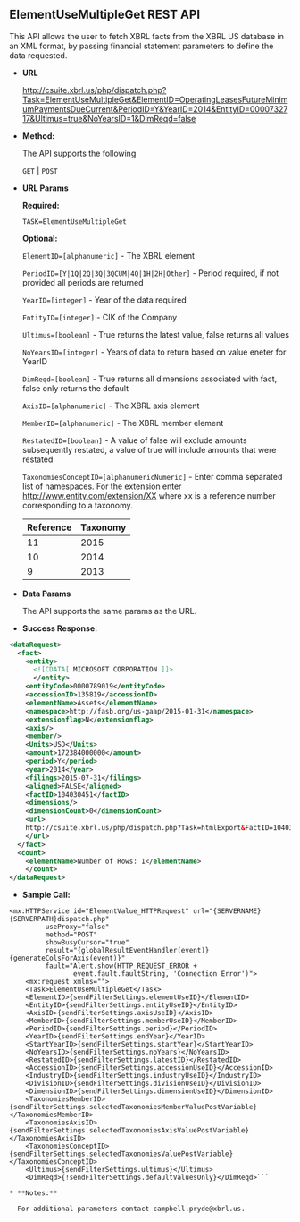 
ElementUseMultipleGet REST API
----
This API allows the user to fetch XBRL facts from the XBRL US database in an XML format, by passing financial statement parameters to define the data requested.

* **URL**

  <http://csuite.xbrl.us/php/dispatch.php?Task=ElementUseMultipleGet&ElementID=OperatingLeasesFutureMinimumPaymentsDueCurrent&PeriodID=Y&YearID=2014&EntityID=0000732717&Ultimus=true&NoYearsID=1&DimReqd=false>

* **Method:**

  The API supports the following

  `GET` | `POST`

*  **URL Params**

   **Required:**

   `TASK=ElementUseMultipleGet`

   **Optional:**

   `ElementID=[alphanumeric]` - The XBRL element

   `PeriodID=[Y|1Q|2Q|3Q|3QCUM|4Q|1H|2H|Other]` - Period required, if not provided all periods are returned

   `YearID=[integer]`     - Year of the data required

   `EntityID=[integer]`   - CIK of the Company

   `Ultimus=[boolean]`    - True returns the latest value, false returns all values

   `NoYearsID=[integer]`  - Years of data to return based on value eneter for YearID

   `DimReqd=[boolean]`    - True returns all dimensions associated with fact, false only returns the default

   `AxisID=[alphanumeric]` - The XBRL axis element

   `MemberID=[alphanumeric]` - The XBRL member element

   `RestatedID=[boolean]` - A value of false will exclude amounts subsequently restated, a value of true will include amounts that were restated

   `TaxonomiesConceptID=[alphanumericNumeric]` - Enter comma separated list of namespaces. For the extension enter http://www.entity.com/extension/XX where xx is a reference number corresponding to a taxonomy.

   | Reference     | Taxonomy     |
   | :------------- | :------------- |
   | 11       | 2015      |
   | 10       | 2014      |
   | 9       | 2013      |




* **Data Params**

    The API supports the same params as the URL.

* **Success Response:**

```XML
<dataRequest>
  <fact>
    <entity>
      <![CDATA[ MICROSOFT CORPORATION ]]>
      </entity>
    <entityCode>0000789019</entityCode>
    <accessionID>135819</accessionID>
    <elementName>Assets</elementName>
    <namespace>http://fasb.org/us-gaap/2015-01-31</namespace>
    <extensionflag>N</extensionflag>
    <axis/>
    <member/>
    <Units>USD</Units>
    <amount>172384000000</amount>
    <period>Y</period>
    <year>2014</year>
    <filings>2015-07-31</filings>
    <aligned>FALSE</aligned>
    <factID>104030451</factID>
    <dimensions/>
    <dimensionCount>0</dimensionCount>
    <url>
    http://csuite.xbrl.us/php/dispatch.php?Task=htmlExport&FactID=104030451
    </url>
  </fact>
  <count>
    <elementName>Number of Rows: 1</elementName>
    </count>
</dataRequest>
```


* **Sample Call:**

```Flex
<mx:HTTPService id="ElementValue_HTTPRequest" url="{SERVERNAME}{SERVERPATH}dispatch.php"
		 useProxy="false"
		 method="POST"  
		 showBusyCursor="true"
		 result="{globalResultEventHandler(event)}{generateColsForAxis(event)}"
		 fault="Alert.show(HTTP_REQUEST_ERROR +
		 		event.fault.faultString, 'Connection Error')">
    <mx:request xmlns="">
    <Task>ElementUseMultipleGet</Task>
    <ElementID>{sendFilterSettings.elementUseID}</ElementID>
    <EntityID>{sendFilterSettings.entityUseID}</EntityID>
    <AxisID>{sendFilterSettings.axisUseID}</AxisID>
    <MemberID>{sendFilterSettings.memberUseID}</MemberID>
    <PeriodID>{sendFilterSettings.period}</PeriodID>
    <YearID>{sendFilterSettings.endYear}</YearID>
    <StartYearID>{sendFilterSettings.startYear}</StartYearID>
    <NoYearsID>{sendFilterSettings.noYears}</NoYearsID>
    <RestatedID>{sendFilterSettings.latestID}</RestatedID>
    <AccessionID>{sendFilterSettings.accessionUseID}</AccessionID>
    <IndustryID>{sendFilterSettings.industryUseID}</IndustryID>
    <DivisionID>{sendFilterSettings.divisionUseID}</DivisionID>
    <DimensionID>{sendFilterSettings.dimensionUseID}</DimensionID>
    <TaxonomiesMemberID>{sendFilterSettings.selectedTaxonomiesMemberValuePostVariable}</TaxonomiesMemberID>
    <TaxonomiesAxisID>{sendFilterSettings.selectedTaxonomiesAxisValuePostVariable}</TaxonomiesAxisID>
    <TaxonomiesConceptID>{sendFilterSettings.selectedTaxonomiesValuePostVariable}</TaxonomiesConceptID>
    <Ultimus>{sendFilterSettings.ultimus}</Ultimus>
    <DimReqd>{!sendFilterSettings.defaultValuesOnly}</DimReqd>```

* **Notes:**

  For additional parameters contact campbell.pryde@xbrl.us.
